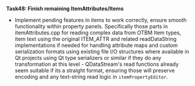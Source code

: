 **Task48: Finish remaining ItemAttributes/Items**
- Implement pending features in items to work correctly, ensure smooth functionality within property panels. Specifically those parts in itemAttributes.cpp for reading complex data from OTBM Item types, item text using the original ITEM\_ATTR and related readDataString implementations if needed for handling attribute maps and custom serialization formats using existing file I/O structures where available in Qt projects using Qt type serializers or similar if they do any transformation at this level - QDataStream's read functions already seem suitable if its a straight format, ensuring those will preserve encoding and any text-string read logic in `itemPropertyEditor`.

